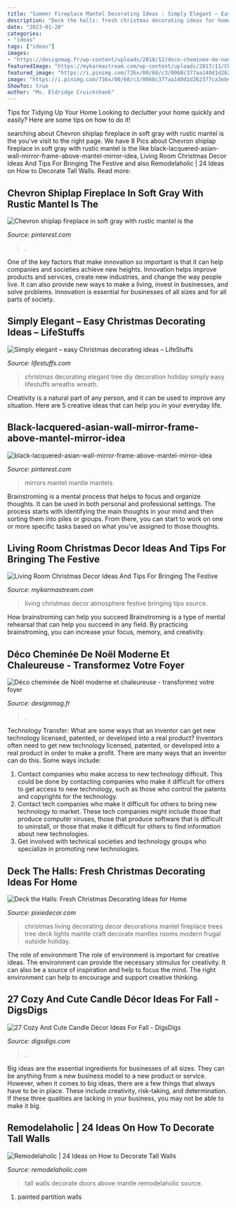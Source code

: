 ```yaml
---
title: "Summer Fireplace Mantel Decorating Ideas : Simply Elegant – Easy Christmas Decorating Ideas – Lifestuffs"
description: "Deck the halls: fresh christmas decorating ideas for home"
date: "2023-01-20"
categories:
- "ideas"
tags: ["ideas"]
images:
- "https://designmag.fr/wp-content/uploads/2018/12/deco-cheminee-de-noel-insert-moderne-photo.jpg"
featuredImage: "https://mykarmastream.com/wp-content/uploads/2017/11/Christmas-living-room-decor-1-.jpg"
featured_image: "https://i.pinimg.com/736x/00/68/c3/0068c377aa140d1d262377ca3ebe7d6d--fireplace-living-rooms-wall-fireplaces.jpg"
image: "https://i.pinimg.com/736x/00/68/c3/0068c377aa140d1d262377ca3ebe7d6d--fireplace-living-rooms-wall-fireplaces.jpg"
ShowToc: true
author: "Ms. Eldridge Cruickshank"
---
```



Tips for Tidying Up Your Home
Looking to declutter your home quickly and easily? Here are some tips on how to do it!

	

		
searching about Chevron shiplap fireplace in soft gray with rustic mantel is the you've visit to the right page. We have 8 Pics about Chevron shiplap fireplace in soft gray with rustic mantel is the like black-lacquered-asian-wall-mirror-frame-above-mantel-mirror-idea, Living Room Christmas Decor Ideas And Tips For Bringing The Festive and also Remodelaholic | 24 Ideas on How to Decorate Tall Walls. Read more:
		
    
## Chevron Shiplap Fireplace In Soft Gray With Rustic Mantel Is The

<img loading=lazy src="https://i.pinimg.com/736x/1a/7c/e3/1a7ce36f051d28a4837d64edb81553ea.jpg" onerror="this.onerror=null;this.src='https://tse4.mm.bing.net/th?id=OIP.EDf0s0rqG0X-CbnJQ77gcwHaNL&amp;pid=15.1';" alt="Chevron shiplap fireplace in soft gray with rustic mantel is the">

_Source: pinterest.com_

>. 

	

One of the key factors that make innovation so important is that it can help companies and societies achieve new heights. Innovation helps improve products and services, create new industries, and change the way people live. It can also provide new ways to make a living, invest in businesses, and solve problems. Innovation is essential for businesses of all sizes and for all parts of society.

    
## Simply Elegant – Easy Christmas Decorating Ideas – LifeStuffs

<img loading=lazy src="http://lifestuffs.com/wp-content/uploads/2014/12/DIY-Christmas-Tree-decoration-Ideas-21.jpg" onerror="this.onerror=null;this.src='https://tse3.mm.bing.net/th?id=OIP.SXSdXHdpcd0Hgpbas2EX4QHaKS&amp;pid=15.1';" alt="Simply elegant – easy Christmas decorating ideas – LifeStuffs">

_Source: lifestuffs.com_

>christmas decorating elegant tree diy decoration holiday simply easy lifestuffs wreaths wreath. 

	

Creativity is a natural part of any person, and it can be used to improve any situation. Here are 5 creative ideas that can help you in your everyday life.

    
## Black-lacquered-asian-wall-mirror-frame-above-mantel-mirror-idea

<img loading=lazy src="https://i.pinimg.com/736x/00/68/c3/0068c377aa140d1d262377ca3ebe7d6d--fireplace-living-rooms-wall-fireplaces.jpg" onerror="this.onerror=null;this.src='https://tse4.mm.bing.net/th?id=OIP.uPTenZVH-k6-arPK760qrQHaLH&amp;pid=15.1';" alt="black-lacquered-asian-wall-mirror-frame-above-mantel-mirror-idea">

_Source: pinterest.com_

>mirrors mantel mantle mantels. 

	

Brainstroming is a mental process that helps to focus and organize thoughts. It can be used in both personal and professional settings. The process starts with identifying the main thoughts in your mind and then sorting them into piles or groups. From there, you can start to work on one or more specific tasks based on what you’ve assigned to those thoughts.

    
## Living Room Christmas Decor Ideas And Tips For Bringing The Festive

<img loading=lazy src="https://mykarmastream.com/wp-content/uploads/2017/11/Christmas-living-room-decor-1-.jpg" onerror="this.onerror=null;this.src='https://tse3.mm.bing.net/th?id=OIP.8hzXu4F90DP1r0BZkxh0WQHaJP&amp;pid=15.1';" alt="Living Room Christmas Decor Ideas And Tips For Bringing The Festive">

_Source: mykarmastream.com_

>living christmas decor atmosphere festive bringing tips source. 

	

How brainstroming can help you succeed
Brainstroming is a type of mental rehearsal that can help you succeed in any field. By practicing brainstroming, you can increase your focus, memory, and creativity.

    
## Déco Cheminée De Noël Moderne Et Chaleureuse - Transformez Votre Foyer

<img loading=lazy src="https://designmag.fr/wp-content/uploads/2018/12/deco-cheminee-de-noel-insert-moderne-photo.jpg" onerror="this.onerror=null;this.src='https://tse2.mm.bing.net/th?id=OIP.RS2CbL7f0cMwBOH7Kp9QqAHaLF&amp;pid=15.1';" alt="Déco cheminée de Noël moderne et chaleureuse - transformez votre foyer">

_Source: designmag.fr_

>. 

	

Technology Transfer: What are some ways that an inventor can get new technology licensed, patented, or developed into a real product?
Inventors often need to get new technology licensed, patented, or developed into a real product in order to make a profit. There are many ways that an inventor can do this. Some ways include: 
1. Contact companies who make access to new technology difficult. This could be done by contacting companies who make it difficult for others to get access to new technology, such as those who control the patents and copyrights for the technology. 
2. Contact tech companies who make it difficult for others to bring new technology to market. These tech companies might include those that produce computer viruses, those that produce software that is difficult to uninstall, or those that make it difficult for others to find information about new technologies. 
3. Get involved with technical societies and technology groups who specialize in promoting new technologies.

    
## Deck The Halls: Fresh Christmas Decorating Ideas For Home

<img loading=lazy src="http://www.pixiedecor.com/wp-content/uploads/2017/12/Christmas-Decorating-Ideas-5.jpg" onerror="this.onerror=null;this.src='https://tse1.mm.bing.net/th?id=OIP._VHFuc2iYNHmlBSZq3UTXQHaKf&amp;pid=15.1';" alt="Deck the Halls: Fresh Christmas Decorating Ideas for Home">

_Source: pixiedecor.com_

>christmas living decorating decor decorations mantel fireplace trees tree deck lights mantle craft decorate mantles rooms modern frugal outside holiday. 

	

The role of environment
The role of environment is important for creative ideas. The environment can provide the necessary stimulus for creativity. It can also be a source of inspiration and help to focus the mind. The right environment can help to encourage and support creative thinking.

    
## 27 Cozy And Cute Candle Décor Ideas For Fall - DigsDigs

<img loading=lazy src="https://www.digsdigs.com/photos/cozy-and-cute-candle-decor-ideas-for-fall-11-554x834.jpg" onerror="this.onerror=null;this.src='https://tse1.mm.bing.net/th?id=OIP.oET7nt0IJgtsK4QGN4PqrAHaLJ&amp;pid=15.1';" alt="27 Cozy And Cute Candle Décor Ideas For Fall - DigsDigs">

_Source: digsdigs.com_

>. 

	

Big ideas are the essential ingredients for businesses of all sizes. They can be anything from a new business model to a new product or service. However, when it comes to big ideas, there are a few things that always have to be in place. These include creativity, risk-taking, and determination. If these three qualities are lacking in your business, you may not be able to make it big.

    
## Remodelaholic | 24 Ideas On How To Decorate Tall Walls

<img loading=lazy src="http://www.remodelaholic.com/wp-content/uploads/2015/07/doors-above-mantle.jpg" onerror="this.onerror=null;this.src='https://tse2.mm.bing.net/th?id=OIP.QGOmIjYhKqtmdsxZrrL-1gHaLz&amp;pid=15.1';" alt="Remodelaholic | 24 Ideas on How to Decorate Tall Walls">

_Source: remodelaholic.com_

>tall walls decorate doors above mantle remodelaholic source. 

	

1. painted partition walls


